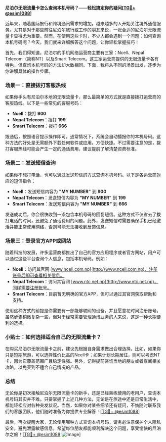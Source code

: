 **尼泊尔无限流量卡怎么查询本机号码？——轻松搞定你的疑问[[TG💪+ @esim1088](https://t.me/s/esim1088)]**

近年来，随着国际旅行和跨境通讯需求的增加，越来越多的人开始关注境外通信服务。尤其是对于那些前往尼泊尔旅行或工作的朋友来说，一张合适的尼泊尔无限流量卡显得尤为重要。然而，在使用这些卡时，不少人都会遇到一个问题：如何查询本机号码呢？今天，我们就来详细解答这个问题，让你轻松掌握技巧！

首先，我们得知道，尼泊尔的手机网络运营商主要有三家：Ncell、Nepal Telecom（简称NT）以及Smart Telecom。这三家运营商提供的无限流量卡各有特色，但查询本机号码的方法却大致相同。下面，我将从不同的场景出发，逐步为你讲解具体的操作步骤。

### 场景一：直接拨打客服热线

如果你手头有尼泊尔本地的无限流量卡，那么最简单的方式就是直接拨打运营商的客服热线。以下是一些常见的客服号码：

- **Ncell**：拨打 **900**
- **Nepal Telecom**：拨打 **199**
- **Smart Telecom**：拨打 **666**

拨通后，按照语音提示操作即可。通常情况下，系统会自动播报你的本机号码。这种方法的好处是无需额外下载任何软件或应用，方便快捷。不过需要注意的是，拨打客服热线可能会产生一定的通话费用，建议提前了解清楚资费标准。

### 场景二：发送短信查询

如果你不想打电话，也可以通过发送短信的方式查询本机号码。以下是各运营商对应的短信指令：

- **Ncell**：发送短信内容为 **"MY NUMBER"** 到 **900**
- **Nepal Telecom**：发送短信内容为 **"MY NUMBER"** 到 **199**
- **Smart Telecom**：发送短信内容为 **"MY NUMBER"** 到 **666**

发送成功后，你会很快收到一条包含本机号码的回复短信。这种方式不仅省去了拨打电话的时间，还避免了通话费用的问题。此外，发送短信时需要确保手机已经激活并能正常使用网络，否则可能无法接收到反馈信息。

### 场景三：登录官方APP或网站

随着科技的发展，许多运营商都推出了自己的官方应用程序或者官方网站，用户可以通过这些平台查询个人信息，包括本机号码。例如：

- **Ncell**：访问其官网 [www.ncell.com.np](http://www.ncell.com.np)，注册账号后即可查看相关信息。
- **Nepal Telecom**：访问其官网 [www.ntc.net.np](http://www.ntc.net.np)，同样需要注册账号。
- **Smart Telecom**：目前暂无明确的官方APP，但可以通过其官网获取帮助和支持。

使用这种方式的前提是你需要有一部能够联网的设备，并且愿意花时间注册账号。虽然步骤稍微复杂一些，但对于经常需要管理通讯业务的人来说，这是一种长期便利的选择。

### 小贴士：如何选择适合自己的无限流量卡？

在购买尼泊尔无限流量卡之前，建议先根据自身需求做出合理选择。比如，如果你只是短期旅游，可以选择性价比高的Ncell卡；如果计划长期居住，则可以考虑NT卡，因为它覆盖范围广且稳定性强。另外，记得提前咨询当地的朋友或者查阅相关攻略，以免买到不适合自己情况的产品。

### 总结

无论你是初次接触尼泊尔无限流量卡的新手，还是已经熟练使用的老用户，查询本机号码其实并不难。只要掌握了上述几种方法，无论是在旅途中还是日常生活中，都能轻松应对各种突发状况。当然，如果你对某些细节还有疑问，不妨随时联系我们的客服团队，他们随时准备为你提供专业解答！[[TG💪+ @esim1088](https://t.me/s/esim1088)]

最后，再次提醒大家，无论使用哪种方式查询本机号码，请务必注意保护个人隐私安全，避免泄露敏感信息。希望每位朋友都能顺利解决这个问题，享受愉快的尼泊尔之旅！[[TG💪+ @esim1088](https://t.me/s/esim1088) ![Image](https://i.postimg.cc/4NQfJmqS/Snipaste-2025-05-13-00-14-12.png)]